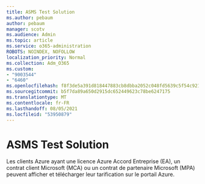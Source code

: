 ```yaml
---
title: ASMS Test Solution
ms.author: pebaum
author: pebaum
manager: scotv
ms.audience: Admin
ms.topic: article
ms.service: o365-administration
ROBOTS: NOINDEX, NOFOLLOW
localization_priority: Normal
ms.collection: Adm_O365
ms.custom:
- "9003544"
- "6460"
ms.openlocfilehash: f8f3de5a391d818447883cb8dbba2052c048fd5639c5f54c921ef5247dc6d6a1
ms.sourcegitcommit: b5f7da89a650d2915dc652449623c78be6247175
ms.translationtype: MT
ms.contentlocale: fr-FR
ms.lasthandoff: 08/05/2021
ms.locfileid: "53950879"
---
```

# <a name="asms-test-solution"></a>ASMS Test Solution

Les clients Azure ayant une licence Azure Accord Entreprise (EA), un contrat client Microsoft (MCA) ou un contrat de partenaire Microsoft (MPA) peuvent afficher et télécharger leur tarification sur le portail Azure.
